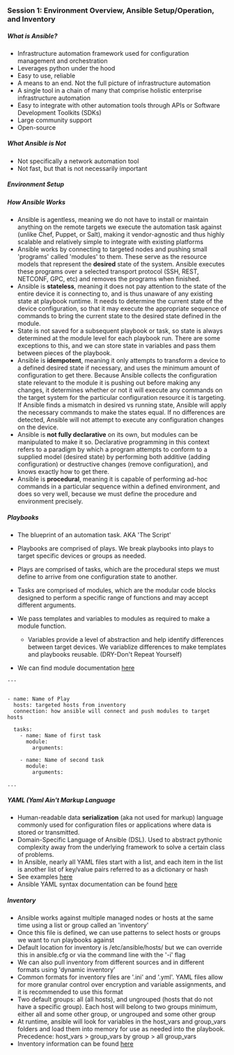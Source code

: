 ### Session 1: Environment Overview, Ansible Setup/Operation, and Inventory

##### What is Ansible?
- Infrastructure automation framework used for configuration management and orchestration
- Leverages python under the hood
- Easy to use, reliable
- A means to an end. Not the full picture of infrastructure automation
- A single tool in a chain of many that comprise holistic enterprise infrastructure automation
- Easy to integrate with other automation tools through APIs or Software Development Toolkits (SDKs)
- Large community support
- Open-source


##### What Ansible is Not
- Not specifically a network automation tool
- Not fast, but that is not necessarily important

##### Environment Setup

##### How Ansible Works
- Ansible is agentless, meaning we do not have to install or maintain anything on the remote targets we execute the automation task against (unlike Chef, Puppet, or Salt), making it vendor-agnostic and thus highly scalable and relatively simple to integrate with existing platforms
- Ansible works by connecting to targeted nodes and pushing small 'programs' called 'modules' to them. These serve as the resource models that represent the **desired** state of the system. Ansible executes these programs over a selected transport protocol (SSH, REST, NETCONF, GPC, etc) and removes the programs when finished.
- Ansible is **stateless**, meaning it does not pay attention to the state of the entire device it is connecting to, and is thus unaware of any existing state at playbook runtime. It needs to determine the current state of the device configuration, so that it may execute the appropriate sequence of commands to bring the current state to the desired state defined in the module.
- State is not saved for a subsequent playbook or task, so state is always determined at the module level for each playbook run. There are some exceptions to this, and we can store state in variables and pass them between pieces of the playbook.
- Ansible is **idempotent**, meaning it only attempts to transform a device to a defined desired state if necessary, and uses the minimum amount of configuration to get there. Because Ansible collects the configuration state relevant to the module it is pushing out before making any changes, it determines whether or not it will execute any commands on the target system for the particular configuration resource it is targeting. If Ansible finds a mismatch in desired vs running state, Ansible will apply the necessary commands to make the states equal. If no differences are detected, Ansible will not attempt to execute any configuration changes on the device.
- Ansible is **not fully declarative** on its own, but modules can be manipulated to make it so. Declarative programming in this context refers to a paradigm by which a program attempts to conform to a supplied model (desired state) by performing both additive (adding configuration) or destructive changes (remove configuration), and knows exactly how to get there.
- Ansible is **procedural**, meaning it is capable of performing ad-hoc commands in a particular sequence within a defined environment, and does so very well, because we must define the procedure and environment precisely.

##### Playbooks
- The blueprint of an automation task. AKA 'The Script'
- Playbooks are comprised of plays. We break playbooks into plays to target specific devices or groups as needed.
- Plays are comprised of tasks, which are the procedural steps we must define to arrive from one configuration state to another.
- Tasks are comprised of modules, which are the modular code blocks designed to perform a specific range of functions and may accept different arguments.
- We pass templates and variables to modules as required to make a module function.
  - Variables provide a level of abstraction and help identify differences between target devices. We variablize differences to make templates and playbooks reusable. (DRY-Don't Repeat Yourself)

- We can find module documentation [here](https://docs.ansible.com/ansible/2.9/modules/modules_by_category.html)


```cli
---


- name: Name of Play
  hosts: targeted hosts from inventory
  connection: how ansible will connect and push modules to target hosts

  tasks:
    - name: Name of first task
      module:
        arguments:

    - name: Name of second task
      module:
        arguments:

...
```

##### YAML (Yaml Ain't Markup Language
- Human-readable data **serialization** (aka not used for markup) language commonly used for configuration files or applications where data is stored or transmitted.
- Domain-Specific Language of Ansible (DSL). Used to abstract pythonic complexity away from the underlying framework to solve a certain class of problems.
- In Ansible, nearly all YAML files start with a list, and each item in the list is another list of key/value pairs referred to as a dictionary or hash
- See examples [here](../yaml_examples/)
- Ansible YAML syntax documentation can be found [here](https://docs.ansible.com/ansible/latest/reference_appendices/YAMLSyntax.html)

##### Inventory
- Ansible works against multiple managed nodes or hosts at the same time using a list or group called an 'inventory'
- Once this file is defined, we can use patterns to select hosts or groups we want to run playbooks against
- Default location for inventory is  /etc/ansible/hosts/ but we can override this in ansible.cfg or via the command line with the '-i' flag
- We can also pull inventory from different sources and in different formats using 'dynamic inventory'
- Common formats for inventory files are '.ini' and '.yml'. YAML files allow for more granular control over encryption and variable assignments, and it is recommended to use this format
- Two default groups: all (all hosts), and ungrouped (hosts that do not have a specific group). Each host will belong to two groups minimum, either all and some other group, or ungrouped and some other group
- At runtime, ansible will look for variables in the host_vars and group_vars folders and load them into memory for use as needed into the playbook. Precedence: host_vars > group_vars by group > all group_vars
- Inventory information can be found [here](https://docs.ansible.com/ansible/latest/user_guide/intro_inventory.html)
